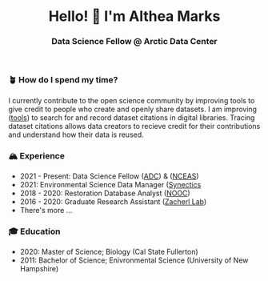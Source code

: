 <h1 align="center"> Hello! 🔆 I'm Althea Marks </h1>

<h3 align="center"> Data Science Fellow @ Arctic Data Center </h3>
<br>

### 🪴 How do I spend my time?

I currently contribute to the open science community by improving tools to give credit to people who create and openly share datasets. I am improving ([tools](https://github.com/theamarks/scythe)) to search for and record dataset citations in digital libraries. Tracing dataset citations allows data creators to recieve credit for their contributions and understand how their data is reused. 

### 🏔️ Experience 

- 2021 - Present: Data Science Fellow ([ADC](https://arcticdata.io/)) & ([NCEAS](https://nceas.ucsb.edu))
- 2021: Environmental Science Data Manager ([Synectics](https://synectics.net/public/framework/bannerhtml.aspx?dsn=systm&idhtml=334&banner=synectics_home.png&title=Synectics%20Environmental%20Data%20Services)
- 2018 - 2020: Restoration Database Analyst ([NOOC](https://olympiaoysternet.ucdavis.edu/))
- 2016 - 2020: Graduate Research Assistant ([Zacherl Lab](https://zacherllab.com/))
- There's more ...

### 🎓 Education
- 2020: Master of Science; Biology (Cal State Fullerton)
- 2011: Bachelor of Science; Enivronmental Science (University of New Hampshire)

<!--
**theamarks/theamarks** is a ✨ _special_ ✨ repository because its `README.md` (this file) appears on your GitHub profile.

Here are some ideas to get you started:

- 🔭 I’m currently working on ...
- 🌱 I’m currently learning ...
- 👯 I’m looking to collaborate on ...
- 🤔 I’m looking for help with ...
- 💬 Ask me about ...
- 📫 How to reach me: ...
- 😄 Pronouns: ...
- ⚡ Fun fact: ...

emoji directory: https://gist.github.com/rxaviers/7360908
-->
